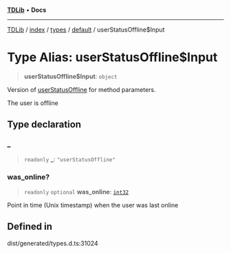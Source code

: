[**TDLib**](../../../../../../README.md) • **Docs**

***

[TDLib](../../../../../../modules.md) / [index](../../../../../README.md) / [types](../../../README.md) / [default](../README.md) / userStatusOffline$Input

# Type Alias: userStatusOffline$Input

> **userStatusOffline$Input**: `object`

Version of [userStatusOffline](userStatusOffline.md) for method parameters.

The user is offline

## Type declaration

### \_

> `readonly` **\_**: `"userStatusOffline"`

### was\_online?

> `readonly` `optional` **was\_online**: [`int32`](int32-1.md)

Point in time (Unix timestamp) when the user was last online

## Defined in

dist/generated/types.d.ts:31024
